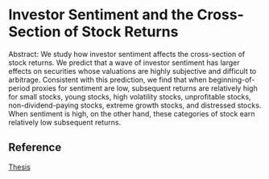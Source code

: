 # Investor Sentiment and the Cross-Section of Stock Returns

Abstract: We study how investor sentiment affects the cross-section of stock returns. We predict that a wave of investor sentiment has larger effects on securities whose valuations are highly subjective and difficult to arbitrage. Consistent with this prediction, we find that when beginning-of-period proxies for sentiment are low, subsequent returns are relatively high for small stocks, young stocks, high volatility stocks, unprofitable stocks, non-dividend-paying stocks, extreme growth stocks, and distressed stocks. When sentiment is high, on the other hand, these categories of stock earn relatively low subsequent returns.

## Reference

[Thesis](https://onlinelibrary.wiley.com/doi/epdf/10.1111/j.1540-6261.2006.00885.x)

